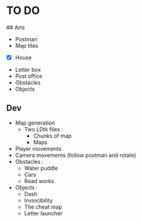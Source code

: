 # TO DO


## Arts

- Postman
- Map tiles
- [x] House 
- Letter box
- Post office
- Obstacles
- Objects

## Dev

- Map generation
	- Two LDtk files :
		- Chunks of map
		- Maps
- Player movements
- Camera movements (follow postman and rotate)
- Obstacles : 
	- Water puddle
	- Cars
	- Road works
- Objects : 
	- Dash
	- Invincibility
	- The cheat map
	- Letter launcher
